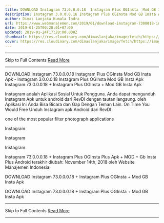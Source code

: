 ```yaml
---
title: DOWNLOAD Instagram 73.0.0.0.18  Instagram Plus OGInsta  Mod GB Insta Apk
description: Instagram 3.0.0.0.18 Instagram Plus OGInsta Mod GB Insta Apk
author: Dimas Lanjaka Kumala Indra
url: https://www.webmanajemen.com/2019/01/download-instagram-7300018-instagram.html
date: 2019-01-25T00:28:01+07:00
updated: 2019-01-24T17:28:00.000Z
thumbnail: https://res.cloudinary.com/dimaslanjaka/image/fetch/https://image.revdl.com/2017/instagram-1.png
cover: https://res.cloudinary.com/dimaslanjaka/image/fetch/https://image.revdl.com/2017/instagram-1.png
---
```


<hr/> Skip to Full Contents <a href="https://www.webmanajemen.com/2019/01/download-instagram-7300018-instagram.html" rel="follow" class="button" id="read-more">Read More</a> <hr/> DOWNLOAD Instagram 73.0.0.0.18  Instagram Plus OGInsta  Mod GB Insta Apk - Instagram 3.0.0.0.18 Instagram Plus OGInsta Mod GB Insta Apk Instagram 73.0.0.0.18 + Instagram Plus OGInsta + Mod GB Insta Apk 
   
  
 Instagram adalah Aplikasi Sosial Untuk Pengguna. Anda dapat mengunduh Instagram Apk untuk android dari RevDl dengan tautan langsung. oleh Aplikasi Ini Anda Bisa Bicara dan Gap Dengan Teman Lain. On Time You Would Free Unduh Instagram apk Android dari RevDl . 
  
 one of the most popular filter photograph applications 
     
 Instagram 
   
    
 Instagram 
   
    
 Instagram 
   
 Instagram 73.0.0.0.18 + Instagram Plus OGInsta Plus Apk + MOD + Gb Insta Plus Android terakhir diubah: November 14th, 2018 oleh Website Manajemen Indonesia 
 
  
  
DOWNLOAD Instagram 73.0.0.0.18 + Instagram Plus OGInsta + Mod GB Insta Apk
  
 DOWNLOAD Instagram 73.0.0.0.18 + Instagram Plus OGInsta + Mod GB Insta Apk <hr/> Skip to Full Contents <a href="https://www.webmanajemen.com/2019/01/download-instagram-7300018-instagram.html" rel="follow" class="button" id="read-more">Read More</a> <hr/>